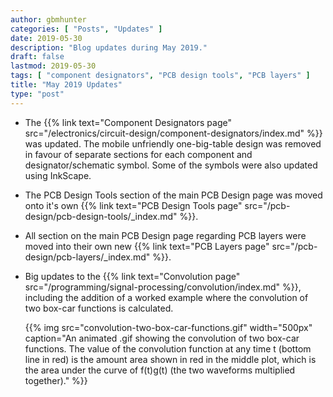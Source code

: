 ```yaml
---
author: gbmhunter
categories: [ "Posts", "Updates" ]
date: 2019-05-30
description: "Blog updates during May 2019."
draft: false
lastmod: 2019-05-30
tags: [ "component designators", "PCB design tools", "PCB layers" ]
title: "May 2019 Updates"
type: "post"
---
```


* The {{% link text="Component Designators page" src="/electronics/circuit-design/component-designators/index.md" %}} was updated. The mobile unfriendly one-big-table design was removed in favour of separate sections for each component and designator/schematic symbol. Some of the symbols were also updated using InkScape.

* The PCB Design Tools section of the main PCB Design page was moved onto it's own {{% link text="PCB Design Tools page" src="/pcb-design/pcb-design-tools/_index.md" %}}.

* All section on the main PCB Design page regarding PCB layers were moved into their own new {{% link text="PCB Layers page" src="/pcb-design/pcb-layers/_index.md" %}}.

* Big updates to the {{% link text="Convolution page" src="/programming/signal-processing/convolution/index.md" %}}, including the addition of a worked example where the convolution of two box-car functions is calculated.

    {{% img src="convolution-two-box-car-functions.gif" width="500px" caption="An animated .gif showing the convolution of two box-car functions. The value of the convolution function at any time t (bottom line in red) is the amount area shown in red in the middle plot, which is the area under the curve of f(t)g(t) (the two waveforms multiplied together)." %}}